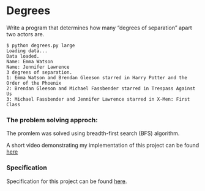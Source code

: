 # Degrees

Write a program that determines how many “degrees of separation” apart two actors are.

    $ python degrees.py large
    Loading data...
    Data loaded.
    Name: Emma Watson
    Name: Jennifer Lawrence
    3 degrees of separation.
    1: Emma Watson and Brendan Gleeson starred in Harry Potter and the Order of the Phoenix
    2: Brendan Gleeson and Michael Fassbender starred in Trespass Against Us
    3: Michael Fassbender and Jennifer Lawrence starred in X-Men: First Class

### The problem solving approch:

The promlem was solved using breadth-first search (BFS) algorithm.

A short video demonstrating my implementation of this project can be found [here](https://youtu.be/7RtpDZDE5KU)

### Specification

Specification for this project can be found [here](https://cs50.harvard.edu/ai/2020/projects/0/degrees/#specification).
